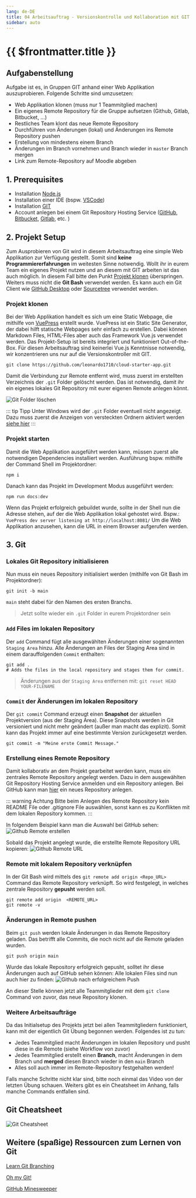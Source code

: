 ```yaml
---
lang: de-DE
title: 04 Arbeitsauftrag - Versionskontrolle und Kollaboration mit GIT
sidebar: auto
---
```


# {{ $frontmatter.title }}
## Aufgabenstellung
Aufgabe ist es, in Gruppen GIT anhand einer Web Applikation auszuprobieren. Folgende Schritte sind umzusetzen:
* Web Applikation klonen (muss nur 1 Teammitglied machen)
* Ein eigenes Remote Repository für die Gruppe aufsetzen (Github, Gitlab, Bitbucket, ...)
* Restliches Team klont das neue Remote Repository 
* Durchführen von Änderungen (lokal) und Änderungen ins Remote Repository pushen
* Erstellung von mindestens einem Branch
* Änderungen im Branch vornehmen und Branch wieder in `master` Branch mergen
* Link zum Remote-Repository auf Moodle abgeben
  
## 1. Prerequisites
* Installation [Node.js](https://nodejs.org/en/download/)
* Installation einer IDE (bspw. [VSCode](https://code.visualstudio.com/download))
* Installation [GIT](https://git-scm.com/downloads)
* Account anlegen bei einem Git Repository Hosting Service ([GitHub](https://github.com/), [Bitbucket](https://bitbucket.org/), [Gitlab](https://gitlab.com/), etc. )

## 2. Projekt Setup
Zum Ausprobieren von Git wird in diesem Arbeitsauftrag eine simple Web Applikation zur Verfügung gestellt. Somit sind **keine Programmiererfahrungen** im weitesten Sinne notwendig. Wollt ihr in eurem Team ein eigenes Projekt nutzen und an diesem mit GIT arbeiten ist das auch möglich. In diesem Fall bitte den Punkt [Projekt klonen](#projekt-klonen) überspringen.
Weiters muss nicht die **Git Bash** verwendet werden. Es kann auch ein Git Client wie [GitHub Desktop](https://desktop.github.com/) oder [Sourcetree](https://www.sourcetreeapp.com/) verwendet werden.

### Projekt klonen
Bei der Web Applikation handelt es sich um eine Static Webpage, die mithilfe von [VuePress](https://vuepress.vuejs.org/guide/) erstellt wurde. VuePress ist ein Static Site Generator, der dabei hilft statische Webpages sehr einfach zu erstellen. Dabei können Markdown Files, HTML-Files aber auch das Framework Vue.js verwendet werden. Das Projekt-Setup ist bereits integriert und funktioniert Out-of-the-Box. Für diesen Arbeitsauftrag sind keinerlei Vue.js Kenntnisse notwendig, wir konzentrieren uns nur auf die Versionskontroller mit GIT. 

``` git
git clone https://github.com/leonardo1710/cloud-starter-app.git
```
Damit die Verbindung zur Remote entfernt wird, muss zuerst im erstellten Verzeichnis der `.git` Folder gelöscht werden. Das ist notwendig, damit ihr ein eigenes lokales Git Repository mit eurer eigenen Remote anlegen könnt.

![Git Folder löschen](./img/delete_git_folder.png)

::: tip Tipp
Unter Windows wird der `.git` Folder eventuell nicht angezeigt. Dazu muss zuerst die Anzeigen von versteckten Ordnern aktiviert werden [siehe hier](https://support.microsoft.com/de-de/windows/anzeigen-versteckter-dateien-0320fe58-0117-fd59-6851-9b7f9840fdb2)
:::

### Projekt starten
Damit die Web Applikation ausgeführt werden kann, müssen zuerst alle notwendigen Dependencies installiert werden. Ausführung bspw. mithilfe der Command Shell im Projektordner:

```
npm i 
```
Danach kann das Projekt im Development Modus ausgeführt werden:

```
npm run docs:dev
```
Wenn das Projekt erfolgreich gebuildet wurde, sollte in der Shell nun die Adresse stehen, auf der die Web Applikation lokal gehostet wird. Bspw.: `VuePress dev server listening at http://localhost:8081/`
Um die Web Applikation anzusehen, kann die URL in einem Browser aufgerufen werden.

## 3. Git

### Lokales Git Repository initialisieren
Nun muss ein neues Repository initialisiert werden (mithilfe von Git Bash im Projektordner):

``` git
git init -b main
```
`main` steht dabei für den Namen des ersten Branchs.

> Jetzt sollte wieder ein `.git` Folder in eurem Projektordner sein

### `Add` Files im lokalen Repository
Der `add` Command fügt alle ausgewählten Änderungen einer sogenannten `Staging Area` hinzu. Alle Änderungen an Files der Staging Area sind in einem darauffolgenden `Commit` enthalten:

``` git
git add .
# Adds the files in the local repository and stages them for commit. 
```
> Änderungen aus der `Staging Area` entfernen mit: `git reset HEAD YOUR-FILENAME`

### `Commit` der Änderungen im lokalen Repository
Der `git commit` Command erzeugt einen **Snapshot** der aktuellen Projektversion (aus der Staging Area). Diese Snapshots werden in Git versioniert und nicht mehr geändert (außer man macht das explizit). Somit kann das Projekt immer auf eine bestimmte Version zurückgesetzt werden. 
``` git
git commit -m "Meine erste Commit Message."
```

### Erstellung eines Remote Repository
Damit kollaborativ an dem Projekt gearbeitet werden kann, muss ein zentrales Remote Repository angelegt werden. Dazu in dem ausgewählten Git Repository Hosting Service anmelden und ein Repository anlegen. 
Bei GitHub kann man [hier](https://github.com/new) ein neues Repository anlegen.

::: warning Achtung
Bitte beim Anlegen des Remote Repository kein README File oder .gitignore File auswählen, sonst kann es zu Konflikten mit dem lokalen Repository kommen.
:::

In folgendem Beispiel kann man die Auswahl bei GitHub sehen:
![Github Remote erstellen](./img/remote.png)

Sobald das Projekt angelegt wurde, die erstellte Remote Repository URL kopieren:
![Github Remote URL](./img/remote_url.png)

### Remote mit lokalem Repository verknüpfen
In der Git Bash wird mittels des `git remote add origin <Repo_URL>` Command das Remote Repository verknüpft. So wird festgelegt, in welches zentrale Repository **gepusht** werden soll. 

``` git
git remote add origin  <REMOTE_URL> 
git remote -v
```

### Änderungen in Remote **pushen**
Beim `git push` werden lokale Änderungen in das Remote Repository geladen. Das betrifft alle Commits, die noch nicht auf die Remote geladen wurden. 

``` git
git push origin main
```

Wurde das lokale Repository erfolgreich gepusht, solltet ihr diese Änderungen auch auf GitHub sehen können: Alle lokalen Files sind nun auch hier zu finden:
![Github nach erfolgreichem Push](./img/remote_github.png)

An dieser Stelle können jetzt alle Teammitglieder mit dem `git clone` Command von zuvor, das neue Repository klonen. 

### Weitere Arbeitsaufträge
Da das Initialsetup des Projekts jetzt bei allen Teammitgliedern funktioniert, kann mit der eigentlich Git Übung begonnen werden. Folgendes ist zu tun:
* Jedes Teammitglied macht Änderungen im lokalen Repository und pusht diese in die Remote (siehe Workflow von zuvor)
* Jedes Teammitglied erstellt einen **Branch**, macht Änderungen in dem Branch und **merged** diesen Branch wieder in den `main` Branch
* Alles soll auch immer im Remote-Repository festgehalten werden!
  
Falls manche Schritte nicht klar sind, bitte noch einmal das Video von der letzten Übung schauen. Weiters gibt es ein Cheatsheet im Anhang, falls manche Commands entfallen sind.

## Git Cheatsheet
![Git Cheatsheet](./img/git_cheatsheet.png)

## Weitere (spaßige) Ressourcen zum Lernen von Git
[Learn Git Branching](https://learngitbranching.js.org/)

[Oh my Git!](https://ohmygit.org/)

[GitHub Minesweeper](https://profy.dev/project/github-minesweeper)





